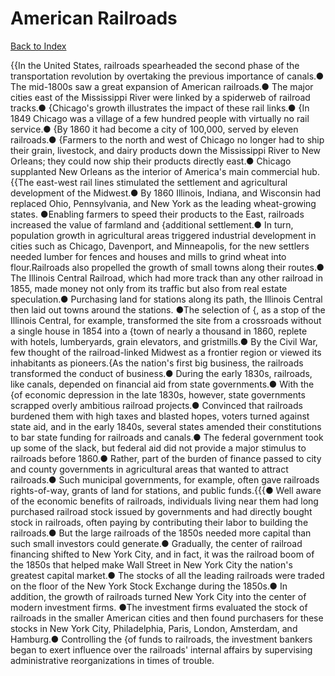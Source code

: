 # American Railroads
[Back to Index](https://github.com/windows10010/tpoExtractor/blog/master/README.md)

{{In the United States, railroads spearheaded the second phase of the transportation revolution by overtaking the previous importance of canals.● The mid-1800s saw a great expansion of American railroads.● The major cities east of the Mississippi River were linked by a spiderweb of railroad tracks.● {Chicago's growth illustrates the impact of these rail links.● {In 1849 Chicago was a village of a few hundred people with virtually no rail service.● {By 1860 it had become a city of 100,000, served by eleven railroads.● {Farmers to the north and west of Chicago no longer had to ship their grain, livestock, and dairy products down the Mississippi River to New Orleans; they could now ship their products directly east.● Chicago supplanted New Orleans as the interior of America's main commercial hub.{{The east-west rail lines stimulated the settlement and agricultural development of the Midwest.● By 1860 Illinois, Indiana, and Wisconsin had replaced Ohio, Pennsylvania, and New York as the leading wheat-growing states. ●Enabling farmers to speed their products to the East, railroads increased the value of farmland and {additional settlement.● In turn, population growth in agricultural areas triggered industrial development in cities such as Chicago, Davenport, and Minneapolis, for the new settlers needed lumber for fences and houses and mills to grind wheat into flour.Railroads also propelled the growth of small towns along their routes.● The Illinois Central Railroad, which had more track than any other railroad in 1855, made money not only from its traffic but also from real estate speculation.● Purchasing land for stations along its path, the Illinois Central then laid out towns around the stations. ●The selection of {, as a stop of the Illinois Central, for example, transformed the site from a crossroads without a single house in 1854 into a {town of nearly a thousand in 1860, replete with hotels, lumberyards, grain elevators, and gristmills.● By the Civil War, few thought of the railroad-linked Midwest as a frontier region or viewed its inhabitants as pioneers.{As the nation's first big business, the railroads transformed the conduct of business.● During the early 1830s, railroads, like canals, depended on financial aid from state governments.● With the {of economic depression in the late 1830s, however, state governments scrapped overly ambitious railroad projects.● Convinced that railroads burdened them with high taxes and blasted hopes, voters turned against state aid, and in the early 1840s, several states amended their constitutions to bar state funding for railroads and canals.● The federal government took up some of the slack, but federal aid did not provide a major stimulus to railroads before 1860.● Rather, part of the burden of finance passed to city and county governments in agricultural areas that wanted to attract railroads.● Such municipal governments, for example, often gave railroads rights-of-way, grants of land for stations, and public funds.{{{● Well aware of the economic benefits of railroads, individuals living near them had long purchased railroad stock issued by governments and had directly bought stock in railroads, often paying by contributing their labor to building the railroads.● But the large railroads of the 1850s needed more capital than such small investors could generate.● Gradually, the center of railroad financing shifted to New York City, and in fact, it was the railroad boom of the 1850s that helped make Wall Street in New York City the nation's greatest capital market.● The stocks of all the leading railroads were traded on the floor of the New York Stock Exchange during the 1850s.● In addition, the growth of railroads turned New York City into the center of modern investment firms. ●The investment firms evaluated the stock of railroads in the smaller American cities and then found purchasers for these stocks in New York City, Philadelphia, Paris, London, Amsterdam, and Hamburg.● Controlling the {of funds to railroads, the investment bankers began to exert influence over the railroads' internal affairs by supervising administrative reorganizations in times of trouble.